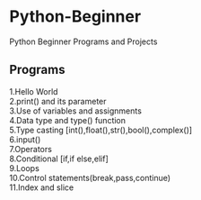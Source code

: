 # Python-Beginner
Python Beginner Programs and Projects

## Programs 
1.Hello World  <br>
2.print() and its parameter <br>
3.Use of variables and assignments <br>
4.Data type and type() function <br>
5.Type casting [int(),float(),str(),bool(),complex()] <br>
6.input()<br>
7.Operators<br>
8.Conditional [if,if else,elif]<br>
9.Loops<br>
10.Control statements(break,pass,continue)<br>
11.Index and slice<br>
